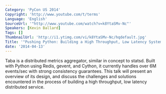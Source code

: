 ```yaml
---
Category: 'PyCon US 2014'
Copyright: 'http://www.youtube.com/t/terms'
Language: 'English'
SourceUrl: '"http://www.youtube.com/watch?v=k8YtaSMv-Nc"'
Speakers: [Kevin Ballard]
Tags: []
ThumbnailUrl: 'http://i1.ytimg.com/vi/k8YtaSMv-Nc/hqdefault.jpg'
Title: '"Pushing Python: Building a High Throughput, Low Latency System"'
date: '2014-04-13'
---
```

Taba is a distributed metrics aggregator, similar in concept to statsd. Built with Python using Redis, gevent, and Cython, it currently handles over 6M events/sec with strong consistency guarantees. This talk will present an overview of its design, and discuss the challenges and solutions encountered in the process of building a high throughput, low latency distributed service.